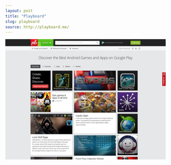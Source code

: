 ```yaml
---
layout: post
title: "Playboard"
slug: playboard
source: http://playboard.me/
---
```


<img src="/assets/img/screenshots/playboard.jpg">
